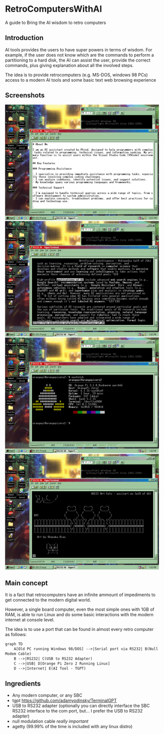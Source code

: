 # RetroComputersWithAI
A guide to Bring the AI wisdom to retro computers

## Introduction

AI tools provides the users to have super powers in terms of wisdom.
For example, if the user does not know which are the commands to perform a partitioning to a hard disk, the AI can assist the user, provide the correct commands, plus giving explanation about all the involved steps.

The idea is to provide retrocomputers (e.g. MS-DOS, windows 98 PCs) access to a modern AI tools and some basic text web browsing experience

## Screenshots

![AI running in the terminal](/screenshots/w98AIdemo.jpg "AI running on hyperterminal")
![Wikipedia running in the terminal](/screenshots/w98wiki.jpg "Wikipedia running in the terminal")
![information of the SBC](/screenshots/w98neofetch.jpg "information of the SBC")
![links terminal web browser](/screenshots/w98asciicats.jpg "links terminal web browser")

## Main concept

It is a fact that retrocomputers have an infinite ammount of impediments to get connected to the modern digital world.

However, a single board computer, even the most simple ones with 1GB of RAM, is able to run Linux and do some basic interactions with the modern internet at console level.

The idea is to use a port that can be found in almost every retro computer
as follows:

```mermaid
graph TD
    A[Old PC running Windows 98/DOS] -->|Serial port via RS232| B(Null Modem Cable)
    B -->|RS232| C(USB to RS232 Adapter)
    C -->|USB| D[Orange Pi Zero 2 Running Linux]
    D -->|Internet| E(AI Tool - TGPT)
```
## Ingredients

- Any modern computer, or any SBC
- tgpt https://github.com/adamyodinsky/TerminalGPT
- USB to RS232 adapter (optionally you can directly interface the SBC RS232 interface to the com port, but... I prefer the USB to RS232 adapter)
- null modulation cable *really important*
- agetty (99.99% of the time is included with any linux distro)
